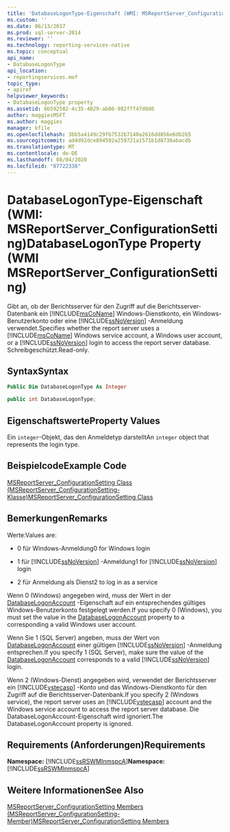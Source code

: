 ```yaml
---
title: 'DatabaseLogonType-Eigenschaft (WMI: MSReportServer_ConfigurationSetting) | Microsoft-Dokumentation'
ms.custom: ''
ms.date: 06/13/2017
ms.prod: sql-server-2014
ms.reviewer: ''
ms.technology: reporting-services-native
ms.topic: conceptual
api_name:
- DatabaseLogonType
api_location:
- reportingservices.mof
topic_type:
- apiref
helpviewer_keywords:
- DatabaseLogonType property
ms.assetid: 6b592582-4c35-4029-ab86-982fff47d8d6
author: maggiesMSFT
ms.author: maggies
manager: kfile
ms.openlocfilehash: 3bb5a4149c29fb7532b7140a2616dd856e6db2b5
ms.sourcegitcommit: ad4d92dce894592a259721a1571b1d8736abacdb
ms.translationtype: MT
ms.contentlocale: de-DE
ms.lasthandoff: 08/04/2020
ms.locfileid: "87722338"
---
```

# <a name="databaselogontype-property-wmi-msreportserver_configurationsetting"></a><span data-ttu-id="58390-102">DatabaseLogonType-Eigenschaft (WMI: MSReportServer_ConfigurationSetting)</span><span class="sxs-lookup"><span data-stu-id="58390-102">DatabaseLogonType Property (WMI MSReportServer_ConfigurationSetting)</span></span>
  <span data-ttu-id="58390-103">Gibt an, ob der Berichtsserver für den Zugriff auf die Berichtsserver-Datenbank ein [!INCLUDE[msCoName](../../includes/msconame-md.md)] Windows-Dienstkonto, ein Windows-Benutzerkonto oder eine [!INCLUDE[ssNoVersion](../../includes/ssnoversion-md.md)] -Anmeldung verwendet.</span><span class="sxs-lookup"><span data-stu-id="58390-103">Specifies whether the report server uses a [!INCLUDE[msCoName](../../includes/msconame-md.md)] Windows service account, a Windows user account, or a [!INCLUDE[ssNoVersion](../../includes/ssnoversion-md.md)] login to access the report server database.</span></span> <span data-ttu-id="58390-104">Schreibgeschützt.</span><span class="sxs-lookup"><span data-stu-id="58390-104">Read-only.</span></span>  
  
## <a name="syntax"></a><span data-ttu-id="58390-105">Syntax</span><span class="sxs-lookup"><span data-stu-id="58390-105">Syntax</span></span>  
  
```vb  
Public Dim DatabaseLogonType As Integer  
```  
  
```csharp  
public int DatabaseLogonType;  
```  
  
## <a name="property-values"></a><span data-ttu-id="58390-106">Eigenschaftswerte</span><span class="sxs-lookup"><span data-stu-id="58390-106">Property Values</span></span>  
 <span data-ttu-id="58390-107">Ein `integer`-Objekt, das den Anmeldetyp darstellt</span><span class="sxs-lookup"><span data-stu-id="58390-107">An `integer` object that represents the login type.</span></span>  
  
## <a name="example-code"></a><span data-ttu-id="58390-108">Beispielcode</span><span class="sxs-lookup"><span data-stu-id="58390-108">Example Code</span></span>  
 [<span data-ttu-id="58390-109">MSReportServer_ConfigurationSetting Class (MSReportServer_ConfigurationSetting-Klasse)</span><span class="sxs-lookup"><span data-stu-id="58390-109">MSReportServer_ConfigurationSetting Class</span></span>](msreportserver-configurationsetting-class.md)  
  
## <a name="remarks"></a><span data-ttu-id="58390-110">Bemerkungen</span><span class="sxs-lookup"><span data-stu-id="58390-110">Remarks</span></span>  
 <span data-ttu-id="58390-111">Werte:</span><span class="sxs-lookup"><span data-stu-id="58390-111">Values are:</span></span>  
  
-   <span data-ttu-id="58390-112">0 für Windows-Anmeldung</span><span class="sxs-lookup"><span data-stu-id="58390-112">0 for Windows login</span></span>  
  
-   <span data-ttu-id="58390-113">1 für [!INCLUDE[ssNoVersion](../../includes/ssnoversion-md.md)] -Anmeldung</span><span class="sxs-lookup"><span data-stu-id="58390-113">1 for [!INCLUDE[ssNoVersion](../../includes/ssnoversion-md.md)] login</span></span>  
  
-   <span data-ttu-id="58390-114">2 für Anmeldung als Dienst</span><span class="sxs-lookup"><span data-stu-id="58390-114">2 to log in as a service</span></span>  
  
 <span data-ttu-id="58390-115">Wenn 0 (Windows) angegeben wird, muss der Wert in der [DatabaseLogonAccount](configurationsetting-property-databaselogonaccount.md) -Eigenschaft auf ein entsprechendes gültiges Windows-Benutzerkonto festgelegt werden.</span><span class="sxs-lookup"><span data-stu-id="58390-115">If you specify 0 (Windows), you must set the value in the [DatabaseLogonAccount](configurationsetting-property-databaselogonaccount.md) property to a corresponding a valid Windows user account.</span></span>  
  
 <span data-ttu-id="58390-116">Wenn Sie 1 (SQL Server) angeben, muss der Wert von [DatabaseLogonAccount](configurationsetting-property-databaselogonaccount.md) einer gültigen [!INCLUDE[ssNoVersion](../../includes/ssnoversion-md.md)] -Anmeldung entsprechen.</span><span class="sxs-lookup"><span data-stu-id="58390-116">If you specify 1 (SQL Server), make sure the value of the [DatabaseLogonAccount](configurationsetting-property-databaselogonaccount.md) corresponds to a valid [!INCLUDE[ssNoVersion](../../includes/ssnoversion-md.md)] login.</span></span>  
  
 <span data-ttu-id="58390-117">Wenn 2 (Windows-Dienst) angegeben wird, verwendet der Berichtsserver ein [!INCLUDE[vstecasp](../../includes/vstecasp-md.md)] -Konto und das Windows-Dienstkonto für den Zugriff auf die Berichtsserver-Datenbank.</span><span class="sxs-lookup"><span data-stu-id="58390-117">If you specify 2 (Windows service), the report server uses an [!INCLUDE[vstecasp](../../includes/vstecasp-md.md)] account and the Windows service account to access the report server database.</span></span> <span data-ttu-id="58390-118">Die DatabaseLogonAccount-Eigenschaft wird ignoriert.</span><span class="sxs-lookup"><span data-stu-id="58390-118">The DatabaseLogonAccount property is ignored.</span></span>  
  
## <a name="requirements"></a><span data-ttu-id="58390-119">Requirements (Anforderungen)</span><span class="sxs-lookup"><span data-stu-id="58390-119">Requirements</span></span>  
 <span data-ttu-id="58390-120">**Namespace:** [!INCLUDE[ssRSWMInmspcA](../../includes/ssrswminmspca-md.md)]</span><span class="sxs-lookup"><span data-stu-id="58390-120">**Namespace:** [!INCLUDE[ssRSWMInmspcA](../../includes/ssrswminmspca-md.md)]</span></span>  
  
## <a name="see-also"></a><span data-ttu-id="58390-121">Weitere Informationen</span><span class="sxs-lookup"><span data-stu-id="58390-121">See Also</span></span>  
 [<span data-ttu-id="58390-122">MSReportServer_ConfigurationSetting Members (MSReportServer_ConfigurationSetting-Member)</span><span class="sxs-lookup"><span data-stu-id="58390-122">MSReportServer_ConfigurationSetting Members</span></span>](msreportserver-configurationsetting-members.md)  
  
  

